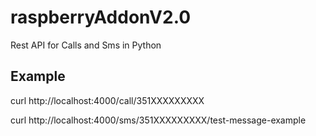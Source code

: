 # raspberryAddonV2.0
Rest API for Calls and Sms in Python

## Example
curl http://localhost:4000/call/351XXXXXXXXX

curl http://localhost:4000/sms/351XXXXXXXXX/test-message-example
